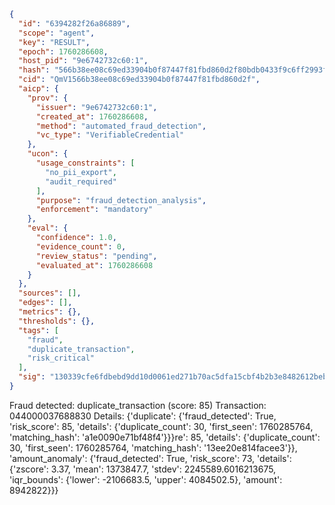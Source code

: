 ```json
{
  "id": "6394282f26a86889",
  "scope": "agent",
  "key": "RESULT",
  "epoch": 1760286608,
  "host_pid": "9e6742732c60:1",
  "hash": "566b38ee08c69ed33904b0f87447f81fbd860d2f80bdb0433f9c6ff2993fb2f7",
  "cid": "QmV1566b38ee08c69ed33904b0f87447f81fbd860d2f",
  "aicp": {
    "prov": {
      "issuer": "9e6742732c60:1",
      "created_at": 1760286608,
      "method": "automated_fraud_detection",
      "vc_type": "VerifiableCredential"
    },
    "ucon": {
      "usage_constraints": [
        "no_pii_export",
        "audit_required"
      ],
      "purpose": "fraud_detection_analysis",
      "enforcement": "mandatory"
    },
    "eval": {
      "confidence": 1.0,
      "evidence_count": 0,
      "review_status": "pending",
      "evaluated_at": 1760286608
    }
  },
  "sources": [],
  "edges": [],
  "metrics": {},
  "thresholds": {},
  "tags": [
    "fraud",
    "duplicate_transaction",
    "risk_critical"
  ],
  "sig": "130339cfe6fdbebd9dd10d0061ed271b70ac5dfa15cbf4b2b3e8482612beb5ed"
}
```

Fraud detected: duplicate_transaction (score: 85)
Transaction: 044000037688830
Details: {'duplicate': {'fraud_detected': True, 'risk_score': 85, 'details': {'duplicate_count': 30, 'first_seen': 1760285764, 'matching_hash': 'a1e0090e71bf48f4'}}}re': 85, 'details': {'duplicate_count': 30, 'first_seen': 1760285764, 'matching_hash': '13ee20e814facee3'}}, 'amount_anomaly': {'fraud_detected': True, 'risk_score': 73, 'details': {'zscore': 3.37, 'mean': 1373847.7, 'stdev': 2245589.6016213675, 'iqr_bounds': {'lower': -2106683.5, 'upper': 4084502.5}, 'amount': 8942822}}}